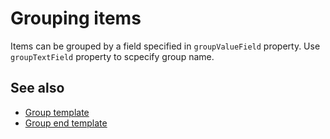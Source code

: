 # Grouping items

Items can be grouped by a field specified in `groupValueField` property. Use `groupTextField` property to scpecify group name.

## See also

* [Group template](http://localhost:3000/ionic-selectable/templates/group-template)
* [Group end template](http://localhost:3000/ionic-selectable/templates/group-end-template)
